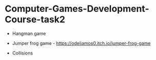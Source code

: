 # Computer-Games-Development-Course-task2

* Hangman game

* Jumper frog game  -  https://odeliamos0.itch.io/jumper-frog-game

* Collisions

